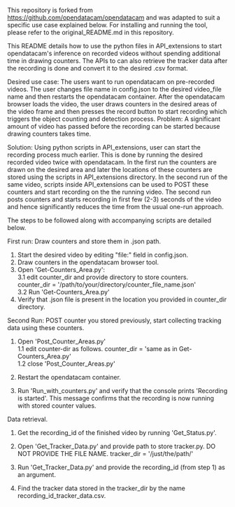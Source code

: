 This repository is forked from https://github.com/opendatacam/opendatacam and was adapted to suit a specific use case explained below. 
For installing and running the tool, please refer to the original_README.md in this repository. 

This README details how to use the python files in API\_extensions to start opendatacam's inference on recorded videos without spending additional time in drawing counters. The APIs to can also retrieve the tracker data after the recording is done and convert it to the desired .csv format.

Desired use case: The users want to run opendatacam on pre-recorded videos. The user changes file name in config.json to the desired video_file name and then restarts the opendatacam container. After the opendatacam browser loads the video, the user draws counters in the desired areas of the video frame and then presses the record button to start recording which triggers the object counting and detection process. 
Problem: A significant amount of video has passed before the recording can be started because drawing counters takes time.

Solution: Using python scripts in API_extensions, user can start the recording process much earlier. This is done by running the desired recorded video twice with opendatacam. In the first run the counters are drawn on the desired area and later the locations of these counters are stored using the scripts in API\_extensions directory. In the second run of the same video, scripts inside API\_extensions can be used to POST these counters and start recording on the the running video. The second run posts counters and starts recording in first few (2-3) seconds of the video and hence significantly reduces the time from the usual one-run approach.

The steps to be followed along with accompanying scripts are detailed below.

First run: Draw counters and store them in .json path. 
1) Start the desired video by editing "file:" field in config.json.
2) Draw counters in the opendatacam browser tool.
3) Open 'Get-Counters_Area.py':<br/>
	3.1 edit counter\_dir and provide directory to store counters.<br/>
		counter_dir = '/path/to/your/directory/counter_file_name.json'<br/>
	3.2 Run 'Get-Counters_Area.py'<br/>
4) Verify that .json file is present in the location you provided in counter\_dir directory.

Second Run: POST counter you stored previously, start collecting tracking data using these counters.

1) Open 'Post\_Counter\_Areas.py'<br/>
	1.1 edit counter-dir as follows.
		counter_dir = 'same as in Get-Counters_Area.py'<br/>
	1.2 close 'Post\_Counter\_Areas.py'

2) Restart the opendatacam container.

3) Run 'Run\_with\_counters.py' and verify that the console prints 'Recording is started'. This message confirms that the recording is now running with stored counter values.



Data retrieval. 

1) Get the recording\_id of the finished video by running 'Get\_Status.py'.

2) Open 'Get\_Tracker\_Data.py' and provide path to store tracker.py. DO NOT PROVIDE THE FILE NAME.
		  	tracker_dir = '/just/the/path/'
3) Run 'Get\_Tracker\_Data.py' and provide the recording\_id (from step 1) as an argument.

4) Find the tracker data stored in the tracker_dir by the name recording\_id\_tracker\_data.csv.
